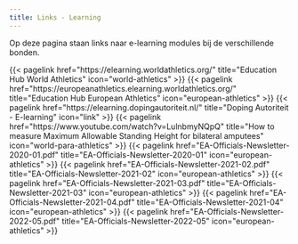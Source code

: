 ```yaml
---
title: Links - Learning
---
```


Op deze pagina staan links naar e-learning modules bij de verschillende bonden.
<br>

</section>

<section class="flex flex-col flex-wrap min-w-full mt-4 sm:min-w-0">
{{< pagelink href="https://elearning.worldathletics.org/" title="Education Hub World Athletics" icon="world-athletics" >}}
{{< pagelink href="https://europeanathletics.elearning.worldathletics.org/" title="Education Hub European Athletics" icon="european-athletics" >}}
{{< pagelink href="https://elearning.dopingautoriteit.nl/" title="Doping Autoriteit - E-learning" icon="link" >}}
{{< pagelink href="https://www.youtube.com/watch?v=LulnbmyNQpQ" title="How to measure Maximum Allowable Standing Height for bilateral amputees" icon="world-para-athletics" >}}
{{< pagelink href="EA-Officials-Newsletter-2020-01.pdf" title="EA-Officials-Newsletter-2020-01" icon="european-athletics" >}}
{{< pagelink href="EA-Officials-Newsletter-2021-02.pdf" title="EA-Officials-Newsletter-2021-02" icon="european-athletics" >}}
{{< pagelink href="EA-Officials-Newsletter-2021-03.pdf" title="EA-Officials-Newsletter-2021-03" icon="european-athletics" >}}
{{< pagelink href="EA-Officials-Newsletter-2021-04.pdf" title="EA-Officials-Newsletter-2021-04" icon="european-athletics" >}}
{{< pagelink href="EA-Officials-Newsletter-2022-05.pdf" title="EA-Officials-Newsletter-2022-05" icon="european-athletics" >}}